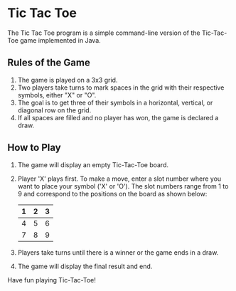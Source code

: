 # Tic Tac Toe

The Tic Tac Toe program is a simple command-line version of the Tic-Tac-Toe game implemented in Java.

## Rules of the Game

1. The game is played on a 3x3 grid.
2. Two players take turns to mark spaces in the grid with their respective symbols, either "X" or "O".
3. The goal is to get three of their symbols in a horizontal, vertical, or diagonal row on the grid.
4. If all spaces are filled and no player has won, the game is declared a draw.

## How to Play

1. The game will display an empty Tic-Tac-Toe board.
2. Player 'X' plays first. To make a move, enter a slot number where you want to place your symbol ('X' or 'O'). The slot numbers range from 1 to 9 and correspond to the positions on the board as shown below:

    | 1 | 2 | 3 |
    |---|---|---|
    | 4 | 5 | 6 |
    | 7 | 8 | 9 |
    
3. Players take turns until there is a winner or the game ends in a draw.
4. The game will display the final result and end.

 Have fun playing Tic-Tac-Toe!
